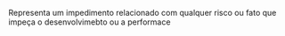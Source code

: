 Representa um impedimento relacionado com qualquer risco ou fato que impeça o desenvolvimebto ou a performace